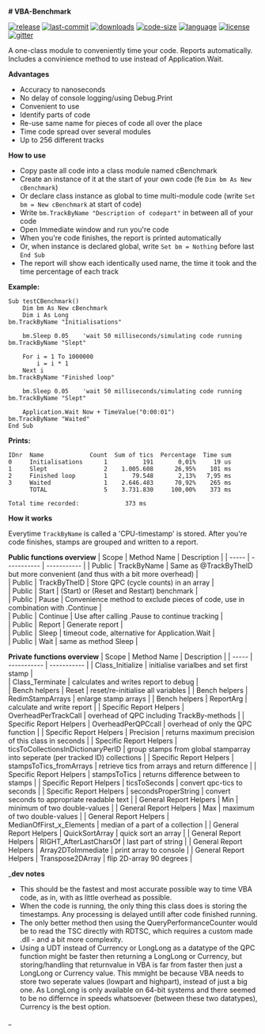 **# VBA-Benchmark**


[![release](https://img.shields.io/github/release/jonadv/VBA-Benchmark.svg?style=flat&logo=github)](https://github.com/jonadv/VBA-Benchmark/releases/latest) [![last-commit](https://img.shields.io/github/last-commit/jonadv/VBA-Benchmark.svg?style=flat)](https://github.com/jonadv/VBA-Benchmark/commits/master) [![downloads](https://img.shields.io/github/downloads/jonadv/VBA-Benchmark/total.svg?style=flat)](https://somsubhra.com/github-release-stats/?username=jonadv&repository=VBA-Benchmark) [![code-size](https://img.shields.io/github/languages/code-size/jonadv/VBA-Benchmark.svg?style=flat)](https://github.com/jonadv/VBA-Benchmark) [![language](https://img.shields.io/github/languages/top/jonadv/VBA-Benchmark.svg?style=flat)](https://github.com/jonadv/VBA-Benchmark/search?l=vba) [![license](https://img.shields.io/github/license/jonadv/VBA-Benchmark.svg?style=flat)](https://github.com/jonadv/VBA-Benchmark/blob/master/LICENSE) [![gitter](https://img.shields.io/gitter/room/jonadv/VBA-Benchmark.svg?style=flat&logo=gitter)](https://gitter.im/jonadv)

A one-class module to conveniently time your code. Reports automatically. 
Includes a convinience method to use instead of Application.Wait. 

**Advantages**
- Accuracy to nanoseconds
- No delay of console logging/using Debug.Print
- Convenient to use
- Identify parts of code
- Re-use same name for pieces of code all over the place
- Time code spread over several modules
- Up to 256 different tracks

**How to use**

- Copy paste all code into a class module named cBenchmark
- Create an instance of it at the start of your own code (fe `Dim bm As New cBenchmark`)
- Or declare class instance as global to time multi-module code (write `Set bm = New cBenchmark` at start of code)
- Write `bm.TrackByName "Description of codepart"` in between all of your code 
- Open Immediate window and run you're code
- When you're code finishes, the report is printed automatically 
- Or, when instance is declared global, write `Set bm = Nothing` before last `End Sub`
- The report will show each identically used name, the time it took and the time percentage of each track


**Example:**

```
Sub testCBenchmark()
    Dim bm As New cBenchmark
    Dim i As Long
bm.TrackByName "Initialisations"

    bm.Sleep 0.05    'wait 50 milliseconds/simulating code running
bm.TrackByName "Slept"

    For i = 1 To 1000000
        i = i * 1
    Next i
bm.TrackByName "Finished loop"

    bm.Sleep 0.05    'wait 50 milliseconds/simulating code running
bm.TrackByName "Slept"

    Application.Wait Now + TimeValue("0:00:01")
bm.TrackByName "Waited"
End Sub
```

**Prints:**

```
IDnr  Name             Count  Sum of tics  Percentage  Time sum
0     Initialisations      1          191       0,01%     19 us
1     Slept                2    1.005.608      26,95%    101 ms
2     Finished loop        1       79.548       2,13%   7,95 ms
3     Waited               1    2.646.483      70,92%    265 ms
      TOTAL                5    3.731.830     100,00%    373 ms

Total time recorded:             373 ms
```

**How it works**

Everytime `TrackByName` is called a 'CPU-timestamp' is stored. After you're code finishes, stamps are grouped and written to a report. 


**Public functions overview**
 | Scope | Method Name | Description |
 | ----- | ----------- | ----------- |
 | Public | TrackByName | Same as @TrackByTheID but more convenient (and thus with a bit more overhead) | 	
 | Public | TrackByTheID | Store QPC (cycle counts) in an array | 	
 | Public | Start | (Start) or (Reset and Restart) benchmark | 	
 | Public | Pause | Convenience method to exclude pieces of code, use in combination with .Continue | 	
 | Public | Continue | Use after calling .Pause to continue tracking | 	
 | Public | Report | Generate report | 	
 | Public | Sleep | timeout code, alternative for Application.Wait | 	
 | Public | Wait | same as method Sleep | 	
 
 
 
**Private functions overview**
 | Scope | Method Name | Description |
 | ----- | ----------- | ----------- | 
 | Class_Initialize | initialise varialbes and set first stamp | 	
 | Class_Terminate | calculates and writes report to debug | 	
 | Bench helpers | Reset | reset/re-initialise all variables | 
 | Bench helpers | RedimStampArrays | enlarge stamp arrays | 
 | Bench helpers | ReportArg | calculate and write report | 
 | Specific Report Helpers | OverheadPerTrackCall | overhead of QPC including TrackBy-methods | 
 | Specific Report Helpers | OverheadPerQPCcall | overhead of only the QPC function | 
 | Specific Report Helpers | Precision | returns maximum precision of this class in seconds | 
 | Specific Report Helpers | ticsToCollectionsInDictionaryPerID | group stamps from global stamparray into seperate (per tracked ID) collections | 
 | Specific Report Helpers | stampsToTics_fromArrays | retrieve tics from arrays and return difference | 
 | Specific Report Helpers | stampsToTics | returns difference between to stamps | 
 | Specific Report Helpers | ticsToSeconds | convert qpc-tics to seconds | 
 | Specific Report Helpers | secondsProperString | convert seconds to appropriate readable text | 
 | General Report Helpers | Min | minimum of two double-values | 
 | General Report Helpers | Max | maximum of two double-values | 
 | General Report Helpers | MedianOfFirst_x_Elements | median of a part of a collection | 
 | General Report Helpers | QuickSortArray | quick sort an array | 
 | General Report Helpers | RIGHT_AfterLastCharsOf | last part of string | 
 | General Report Helpers | Array2DToImmediate | print array to console | 
 | General Report Helpers | Transpose2DArray | flip 2D-array 90 degrees | 



























_**dev notes**

- This should be the fastest and most accurate possible way to time VBA code, as in, with as little overhead as possible.
- When the code is running, the only thing this class does is storing the timestamps. Any processing is delayed untill after code finished running.
- The only better method then using the QueryPerformanceCounter would be to read the TSC directly with RDTSC, which requires a custom made .dll - and a bit more complexity.
- Using a UDT instead of Currency or LongLong as a datatype of the QPC function might be faster then returning a LongLong or Currency, but storing/handling that returnvalue in VBA is far from faster then just a LongLong or Currency value. This mmight be because VBA needs to store two seperate values (lowpart and highpart), instead of just a big one. As LongLong is only available on 64-bit systems and there seemed to be no differnce in speeds whatsoever (between these two datatypes), Currency is the best option.



_
